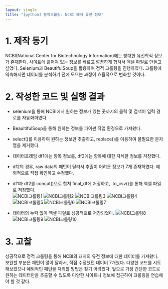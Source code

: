 ```yaml
---
layout: single
title: "[python] 동적크롤링: NCBI 돼지 유전 정보"
---
```


# 1. 제작 동기   
NCBI(National Center for Biotechnology Information)에는 방대한 유전학적 정보가 존재한다. 사이트에 흩어져 있는 정보를 빠르고 깔끔하게 합쳐서 엑셀 파일로 만들고 싶었다. Selenium과 BeautifulSoup을 활용하여 정적 크롤링을 진행하였다. 크롤링에 익숙해지면 데이터를 분석하기 전에 모으는 과정이 효율적으로 변화할 것이다.   

# 2. 작성한 코드 및 실행 결과
- selenium을 통해 NCBI에서 원하는 정보가 있는 곳까지의 클릭 및 검색어 입력 경로를 자동화하였다.   
- BeaultifulSoup을 통해 원하는 정보를 파이썬 작업 환경으로 가져왔다.   
- select()를 이용하여 원하는 정보만 추출하고, replace()를 이용하여 불필요한 문자열을 제거했다.   
- 데이터프레임 df1에는 항목 정보를, df2에는 항목에 대한 자세한 정보를 저장했다.   
- df2의 경우, raw data의 패턴이 달라서 추출이 어려운 정보가 7개 존재하였다. 예외적으로 직접 확인하고 수정했다.   
- df1과 df2를 concat()으로 합쳐 final_df에 저장하고, .to_csv()를 통해 엑셀 파일로 저장했다.   
![NCBI크롤링1](https://user-images.githubusercontent.com/101881124/212549001-e2a77ddb-7194-479f-9d65-f21dcafdd124.jpg)
![NCBI크롤링2](https://user-images.githubusercontent.com/101881124/212549005-39aa2a23-1d5b-44d1-9c71-673a5a9c8e15.jpg)
![NCBI크롤링3](https://user-images.githubusercontent.com/101881124/212549009-3b04a23c-55df-472f-a277-defcb508c2c6.jpg)
![NCBI크롤링4](https://user-images.githubusercontent.com/101881124/212549010-86799001-37c4-4511-89f0-6ecc8d598b9a.jpg)
![NCBI크롤링5](https://user-images.githubusercontent.com/101881124/212549013-40d56b7b-9ae9-4ac1-9a46-3d1b7910775b.jpg)
![NCBI크롤링6](https://user-images.githubusercontent.com/101881124/212549015-ed071b15-01d9-4e67-8ad5-159c372c1915.jpg)
![NCBI크롤링7](https://user-images.githubusercontent.com/101881124/212549016-c916071f-d824-432c-9901-4e76a687cd56.jpg)

- 데이터의 누락 없이 엑셀 파일로 성공적으로 저장되었다.
![NCBI크롤링8](https://user-images.githubusercontent.com/101881124/212549018-030a6881-f12e-48b6-a5c1-0616f08373c9.jpg)
![NCBI크롤링9](https://user-images.githubusercontent.com/101881124/212549022-f978de35-6a5e-4d4a-936f-c8871154d6f5.jpg)
![NCBI크롤링10](https://user-images.githubusercontent.com/101881124/212549026-9372d5bf-6010-40e9-9e25-e1f7a7db44cf.jpg)   

# 3. 고찰
성공적으로 정적 크롤링을 통해 NCBI의 돼지의 유전 정보에 대한 데이터를 가져왔다. 보완할 부분은 패턴이 많이 달라서, 직접 수정했던 데이터 7개였다. 다양한 코드를 시도해보았으나 예외적인 패턴을 처리할 방법은 찾기 어려웠다. 앞으로 가장 간단한 코드로 원하는 데이터만을 추출할 수 있도록 다양한 사이트나 정보에 접근하여 크롤링을 연습해야 할 것 같다.   
